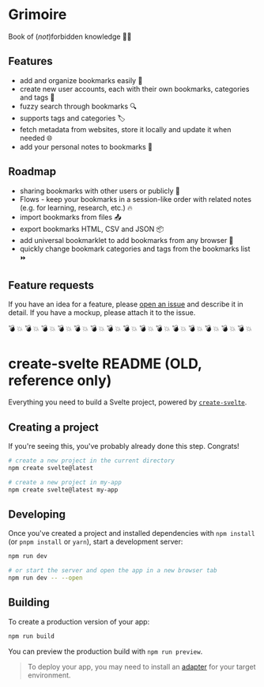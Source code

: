 # Grimoire

Book of (_not_)forbidden knowledge 📖💫

## Features

- add and organize bookmarks easily 🔖
- create new user accounts, each with their own bookmarks, categories and tags 🙋
- fuzzy search through bookmarks 🔍
- supports tags and categories 🏷️
- fetch metadata from websites, store it locally and update it when needed 🌐
- add your personal notes to bookmarks 📝

## Roadmap

- sharing bookmarks with other users or publicly 🤸
- Flows - keep your bookmarks in a session-like order with related notes (e.g. for learning, research, etc.) 🔥
- import bookmarks from files 📤
- export bookmarks HTML, CSV and JSON 📦
- add universal bookmarklet to add bookmarks from any browser 📎
- quickly change bookmark categories and tags from the bookmarks list ⏩

## Feature requests

If you have an idea for a feature, please [open an issue](https://github.com/grimoirepro/grimoire/issues) and describe it in detail. If you have a mockup, please attach it to the issue.

💣 💥 💣 💥 💣 💥 💣 💥 💣 💥 💣 💥 💣 💥 💣 💥 💣 💥 💣 💥 💣 💥 💣 💥 💣 💥 💣 💥 💣 💥

# create-svelte README (OLD, reference only)

Everything you need to build a Svelte project, powered by [`create-svelte`](https://github.com/sveltejs/kit/tree/master/packages/create-svelte).

## Creating a project

If you're seeing this, you've probably already done this step. Congrats!

```bash
# create a new project in the current directory
npm create svelte@latest

# create a new project in my-app
npm create svelte@latest my-app
```

## Developing

Once you've created a project and installed dependencies with `npm install` (or `pnpm install` or `yarn`), start a development server:

```bash
npm run dev

# or start the server and open the app in a new browser tab
npm run dev -- --open
```

## Building

To create a production version of your app:

```bash
npm run build
```

You can preview the production build with `npm run preview`.

> To deploy your app, you may need to install an [adapter](https://kit.svelte.dev/docs/adapters) for your target environment.

